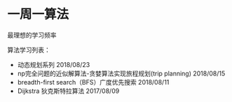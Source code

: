 # 一周一算法
最理想的学习频率  

算法学习列表：
* 动态规划系列 2018/08/23
* np完全问题的近似解算法-贪婪算法实现旅程规划(trip planning) 2018/08/15
* breadth-first search（BFS）广度优先搜索 2018/08/11
* Dijkstra 狄克斯特拉算法 2017/08/09
